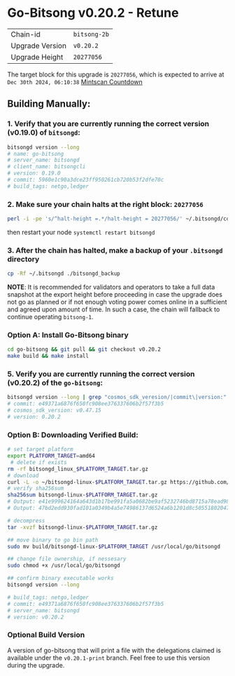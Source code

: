 # Go-Bitsong v0.20.2 - Retune
|                 |                                                              |
|-----------------|--------------------------------------------------------------|
| Chain-id        | `bitsong-2b`                                                  |
| Upgrade Version | `v0.20.2`                                             |
| Upgrade Height  | `20277056`                                                    |


The target block for this upgrade is `20277056`, which is expected to arrive at `Dec 30th 2024, 06:10:38` [Mintscan Countdown](https://www.mintscan.io/bitsong/block/20277056)

## Building Manually:

### 1. Verify that you are currently running the correct version (v0.19.0) of `bitsongd`:

```sh
bitsongd version --long
# name: go-bitsong
# server_name: bitsongd
# client_name: bitsongcli
# version: 0.19.0
# commit: 5960e1c90a3dce23ff950261cb720b53f2dfe70c
# build_tags: netgo,ledger
```

### 2. Make sure your chain halts at the right block: `20277056`
```sh
perl -i -pe 's/^halt-height =.*/halt-height = 20277056/' ~/.bitsongd/config/app.toml
```
then restart your node `systemctl restart bitsongd`

### 3. After the chain has halted, make a backup of your `.bitsongd` directory
```sh
cp -Rf ~/.bitsongd ./bitsongd_backup
```

**NOTE**: It is recommended for validators and operators to take a full data snapshot at the export height before proceeding in case the upgrade does not go as planned or if not enough voting power comes online in a sufficient and agreed upon amount of time. In such a case, the chain will fallback to continue operating `bitsong-1`.

 
### Option A: Install Go-Bitsong binary
```sh
cd go-bitsong && git pull && git checkout v0.20.2
make build && make install 
```

### 5. Verify you are currently running the correct version (v0.20.2) of the `go-bitsong`:
```sh
bitsongd version --long | grep "cosmos_sdk_veresion/|commit\|version:"
# commit: e49371a6876f650fc908ee376337606b2f57f3b5
# cosmos_sdk_version: v0.47.15
# version: 0.20.2
```

### Option B: Downloading Verified Build:
```sh
# set target platform
export PLATFORM_TARGET=amd64
 # delete if exists
rm -rf bitsongd_linux_$PLATFORM_TARGET.tar.gz
# download 
curl -L -o ~/bitsongd-linux-$PLATFORM_TARGET.tar.gz https://github.com/bitsongofficial/go-bitsong/releases/download/v0.20.2/bitsongd-linux-$PLATFORM_TARGET.tar.gz
# verify sha256sum 
sha256sum bitsongd-linux-$PLATFORM_TARGET.tar.gz
# Output: e41e999624164a643d1b17be991fa5a0682be9af5232746bd8715a78ead98619  bitsongd-linux-amd64.tar.gz
# Output: 47bd2edd930fad101a0349b4a5e74986137d6524a6b1201d8c5055180204788a  bitsongd-linux-arm64.tar.gz

# decompress 
tar -xvzf bitsongd-linux-$PLATFORM_TARGET.tar.gz 

## move binary to go bin path
sudo mv build/bitsongd-linux-$PLATFORM_TARGET /usr/local/go/bitsongd

## change file ownership, if nessesary 
sudo chmod +x /usr/local/go/bitsongd

## confirm binary executable works 
bitsongd version --long 

# build_tags: netgo,ledger
# commit: e49371a6876f650fc908ee376337606b2f57f3b5
# server_name: bitsongd
# version: v0.20.2
```

### Optional Build Version 
A version of go-bitsong that will print a file with the delegations claimed is available under the `v0.20.1-print` branch. Feel free to use this version during the upgrade.